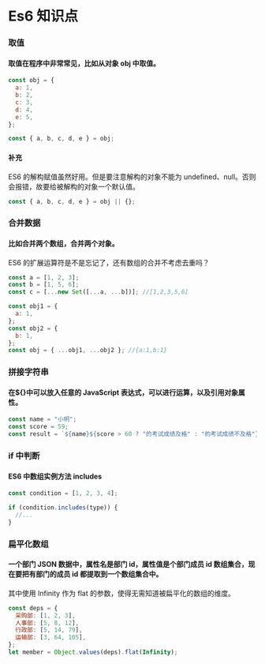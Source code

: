 # Es6 知识点

### 取值

#### 取值在程序中非常常见，比如从对象 obj 中取值。

```js
const obj = {
  a: 1,
  b: 2,
  c: 3,
  d: 4,
  e: 5,
};

const { a, b, c, d, e } = obj;
```

#### 补充

ES6 的解构赋值虽然好用。但是要注意解构的对象不能为 undefined、null。否则会报错，故要给被解构的对象一个默认值。

```js
const { a, b, c, d, e } = obj || {};
```

### 合并数据

#### 比如合并两个数组，合并两个对象。

ES6 的扩展运算符是不是忘记了，还有数组的合并不考虑去重吗？

```js
const a = [1, 2, 3];
const b = [1, 5, 6];
const c = [...new Set([...a, ...b])]; //[1,2,3,5,6]

const obj1 = {
  a: 1,
};
const obj2 = {
  b: 1,
};
const obj = { ...obj1, ...obj2 }; //{a:1,b:1}
```

### 拼接字符串

#### 在${}中可以放入任意的 JavaScript 表达式，可以进行运算，以及引用对象属性。

```js
const name = "小明";
const score = 59;
const result = `${name}${score > 60 ? "的考试成绩及格" : "的考试成绩不及格"}`;
```

### if 中判断

#### ES6 中数组实例方法 includes

```js
const condition = [1, 2, 3, 4];

if (condition.includes(type)) {
  //...
}
```

### 扁平化数组

#### 一个部门 JSON 数据中，属性名是部门 id，属性值是个部门成员 id 数组集合，现在要把有部门的成员 id 都提取到一个数组集合中。

其中使用 Infinity 作为 flat 的参数，使得无需知道被扁平化的数组的维度。

```js
const deps = {
  采购部: [1, 2, 3],
  人事部: [5, 8, 12],
  行政部: [5, 14, 79],
  运输部: [3, 64, 105],
};
let member = Object.values(deps).flat(Infinity);
```
